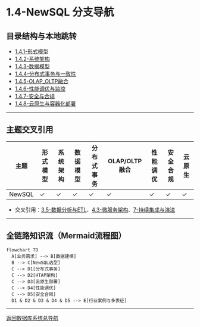 # 1.4-NewSQL 分支导航

## 目录结构与本地跳转

- [1.4.1-形式模型](1.4.1-形式模型.md)
- [1.4.2-系统架构](1.4.2-系统架构.md)
- [1.4.3-数据模型](1.4.3-数据模型.md)
- [1.4.4-分布式事务与一致性](1.4.4-分布式事务与一致性.md)
- [1.4.5-OLAP_OLTP融合](1.4.5-OLAP_OLTP融合.md)
- [1.4.6-性能调优与监控](1.4.6-性能调优与监控.md)
- [1.4.7-安全与合规](1.4.7-安全与合规.md)
- [1.4.8-云原生与容器化部署](1.4.8-云原生与容器化部署.md)

---

## 主题交叉引用

| 主题      | 形式模型 | 系统架构 | 数据模型 | 分布式事务 | OLAP/OLTP融合 | 性能调优 | 安全合规 | 云原生 |
|-----------|----------|----------|----------|------------|---------------|----------|----------|--------|
| NewSQL    | ✓        | ✓        | ✓        | ✓          | ✓             | ✓        | ✓        | ✓      |

- 交叉引用：[3.5-数据分析与ETL](../../../3-数据模型与算法/3.5-数据分析与ETL/README.md)、[4.3-微服务架构](../../../4-软件架构与工程/4.3-微服务架构/README.md)、[7-持续集成与演进](../../../7-持续集成与演进/README.md)

---

## 全链路知识流（Mermaid流程图）

```mermaid
flowchart TD
  A[业务需求] --> B[数据建模]
  B --> C[NewSQL选型]
  C --> D1[分布式事务]
  C --> D2[HTAP架构]
  C --> D3[云原生部署]
  C --> D4[性能调优]
  C --> D5[安全合规]
  D1 & D2 & D3 & D4 & D5 --> E[行业案例与多表征]
```

---

[返回数据库系统总导航](../README.md)
